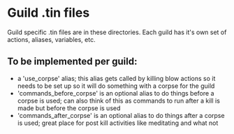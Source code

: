 # Guild .tin files
Guild specific .tin files are in these directories.  Each guild has it's own set of actions,
aliases, variables, etc.

## To be implemented per guild:
- a 'use_corpse' alias; this alias gets called by killing blow actions so it
  needs to be set up so it will do something with a corpse for the guild
- 'commands_before_corpse' is an optional alias to do things before a corpse
  is used; can also think of this as commands to run after a kill is made but
  before the corpse is used
- 'commands_after_corpse' is an optional alias to do things after a corpse is
  used; great place for post kill activities like meditating and what not
